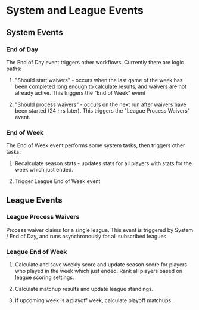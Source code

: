 # System and League Events

## System Events

### End of Day

The End of Day event triggers other workflows. Currently there are logic paths:

1. "Should start waivers" - occurs when the last game of the week has been completed long enough to calculate results, and waivers are not already active. This triggers the "End of Week" event

2. "Should process waivers" - occurs on the next run after waivers have been started (24 hrs later). This triggers the "League Process Waivers" event.

### End of Week

The End of Week event performs some system tasks, then triggers other tasks:

1. Recalculate season stats - updates stats for all players with stats for the week which just ended.

2. Trigger League End of Week event

## League Events

### League Process Waivers

Process waiver claims for a single league. This event is triggered by System / End of Day, and runs asynchronously for all subscribed leagues.

### League End of Week

1. Calculate and save weekly score and update season score for players who played in the week which just ended. Rank all players
   based on league scoring settings.

2. Calculate matchup results and update league standings.

3. If upcoming week is a playoff week, calculate playoff matchups.
